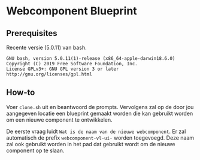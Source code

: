 # Webcomponent Blueprint

## Prerequisites
Recente versie (5.0.11) van bash.
```
GNU bash, version 5.0.11(1)-release (x86_64-apple-darwin18.6.0)
Copyright (C) 2019 Free Software Foundation, Inc.
License GPLv3+: GNU GPL version 3 or later http://gnu.org/licenses/gpl.html
```

## How-to
Voer `clone.sh` uit en beantwoord de prompts. Vervolgens zal op de door jou aangegeven locatie een blueprint gemaakt worden die kan gebruikt worden om een nieuwe component te ontwikkelen.

De eerste vraag luidt `Wat is de naam van de nieuwe webcomponent`. Er zal automatisch de prefix `webcomponent-vl-ui-` worden toegevoegd. Deze naam zal ook gebruikt worden in het pad dat gebruikt wordt om de nieuwe component op te slaan.
